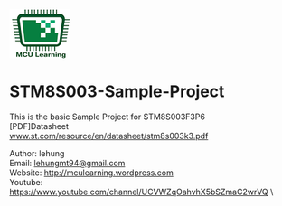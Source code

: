 ![alt text](https://raw.githubusercontent.com/lehungmt94/STM8S003-Sample-Project/master/MCULearning.png "MCULearning Logo")
# STM8S003-Sample-Project
This is the basic Sample Project for STM8S003F3P6\
[PDF]Datasheet\
www.st.com/resource/en/datasheet/stm8s003k3.pdf

Author: lehung\
Email: lehungmt94@gmail.com\
Website: http://mculearning.wordpress.com \
Youtube: https://www.youtube.com/channel/UCVWZqOahvhX5bSZmaC2wrVQ \


